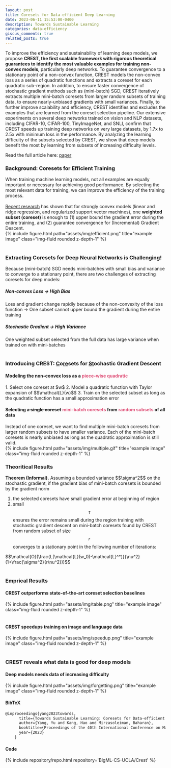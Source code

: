 ```yaml
---
layout: post
title: Coresets for Data-efficient Deep Learning
date: 2023-06-11 15:53:00-0400
description: Towards Sustainable Learning
categories: data-efficiency
giscus_comments: true
related_posts: true
---
```



To improve the efficiency and sustainability of learning deep models, we propose <b>CREST, the first scalable framework with rigorous theoretical guarantees to identify the most valuable examples for training non-convex models</b>, particularly deep networks. To guarantee convergence to a stationary point of a non-convex function, CREST models the non-convex loss as a series of quadratic functions and extracts a coreset for each quadratic sub-region. In addition, to ensure faster convergence of stochastic gradient methods such as (mini-batch) SGD, CREST iteratively extracts multiple mini-batch coresets from larger random subsets of training data, to ensure nearly-unbiased gradients with small variances. Finally, to further improve scalability and efficiency, CREST identifies and excludes the examples that are learned from the coreset selection pipeline. Our extensive experiments on several deep networks trained on vision and NLP datasets, including CIFAR-10, CIFAR-100, TinyImageNet, and SNLI, confirm that CREST speeds up training deep networks on very large datasets, by 1.7x to 2.5x with minimum loss in the performance. By analyzing the learning difficulty of the subsets selected by CREST, we show that deep models benefit the most by learning from subsets of increasing difficulty levels.

Read the full article here: [paper](../../../assets/pdf/yang23sustainable.pdf)


<h3>Background: Coresets for Efficient Training</h3>
<div class="row mt-3">
    <div class="col-sm mt-3 mt-md-0">
        When training machine learning models, not all examples are equally important or necessary for achieving good performance. By selecting the most relevant data for training, we can improve the efficiency of the training process.<br /><br />
        <a href="../../../assets/pdf/mirzasoleiman20data.pdf">Recent research</a> has shown that for strongly convex models (linear and ridge regression, and regularized support vector machines), one <b>weighted subset (coreset)</b> is enough to (1) upper bound the gradient error during the entire training, and (2) guarantee convergence for (Incremental) Gradient Descent.
    </div>
    <div class="col-sm mt-3 mt-md-0">
        {% include figure.html path="assets/img/efficient.png" title="example image" class="img-fluid rounded z-depth-1" %}
    </div>
</div>

<br>

<h3>Extracting Coresets for Deep Neural Networks is Challenging!</h3>
Because (mini-batch) SGD needs mini-batches with small bias and variance to converge to a stationary point, there are two challenges of extracting coresets for deep models:

<div class="row mt-3">
    <div class="col-sm mt-3 mt-md-0">
            <h5><b>Non-convex Loss</b> &rarr; <b>High Bias</b></h5>
            Loss and gradient change rapidly because of the non-convexity of the loss function → One subset cannot upper bound the gradient during the entire training
    </div>
    <div class="col-sm mt-3 mt-md-0">
        <h5><b>Stochastic Gradient</b> &rarr; <b>High Variance</b></h5>
        One weighted subset selected from the full data has large variance when trained on with mini-batches
    </div>
</div>

<br>

<h3>Introducing CREST: <ins>C</ins>o<ins>re</ins>sets for <ins>St</ins>ochastic Gradient Descent</h3>
<h4>Modeling the non-convex loss as a <span style="color:#DF5279">piece-wise quadratic</span></h4>
1. Select one coreset at $w$
2. Model a quadratic function with Taylor expansion of $$\mathcal{L}(w)$$
3. Train on the selected subset as long as the quadratic function has a small approximation error

<h4>Selecting <s>a single coreset</s> <span style="color:#DF5279">mini-batch coresets</span> from <span style="color:#DF5279">random subsets</span> of all data</h4>
<div class="row mt-3">
    <div class="col-sm mt-3 mt-md-0">
        Instead of one coreset, we want to find multiple mini-batch coresets from larger random subsets to have smaller variance.
        Each of the mini-batch coresets is nearly unbiased as long as the quadratic approximation is still valid.
    </div>
    <div class="col-sm mt-3 mt-md-0">
        {% include figure.html path="assets/img/multiple.gif" title="example image" class="img-fluid rounded z-depth-1" %}
    </div>
</div>

<h3> Theoritical Results </h3>
<b>Theorem (Informal).</b> Assuming a bounded variance $$\sigma^2$$ on the stochastic gradient, if the gradient bias of mini-batch coresets is bounded by the gradient norm

1. the selected coresets have small gradient error at beginning of region 
2. small $$\tau$$ ensures the error remains small during the region 
training with stochastic gradient descent on mini-batch coresets found by CREST from random subset of size $$r$$ converges to a stationary point in the following number of iterations:
<div class="row justify-content-sm-center">
    $$\mathcal{O}(\frac{L(\mathcal{L}(w_0)-\mathcal{L}^*)}{\nu^2}(1+\frac{\sigma^2}{r\nu^2}))$$
</div>
<br />

<h3>Emprical Results</h3>
<h4>CREST outperforms state-of-the-art coreset selection baselines</h4>
<div class="row">
    <div class="col-sm mt-3 mt-md-0">
        {% include figure.html path="assets/img/table.png" title="example image" class="img-fluid rounded z-depth-1" %}
    </div>
</div>
<br />

<h4>CREST speedups training on image and language data</h4>
<div class="row">
    <div class="col-sm mt-3 mt-md-0">
        {% include figure.html path="assets/img/speedup.png" title="example image" class="img-fluid rounded z-depth-1" %}
    </div>
</div>
<br />

<h3>CREST reveals what data is good for deep models</h3>

<h4>Deep models needs data of increasing difficulty</h4>

<div class="row justify-content-sm-center">
    {% include figure.html path="assets/img/forgetting.png" title="example image" class="img-fluid rounded z-depth-1" %}
</div>

<h4> BibTeX </h4>

```html
@inproceedings{yang2023towards,
      title={Towards Sustainable Learning: Coresets for Data-efficient Deep Learning},
      author={Yang, Yu and Kang, Hao and Mirzasoleiman, Baharan},
      booktitle={Proceedings of the 40th International Conference on Machine Learning},
      year={2023}
    }
```     

<h4> Code </h4>
<div class="repositories d-flex flex-wrap flex-md-row flex-column justify-content-between align-items-center">
  {% include repository/repo.html repository='BigML-CS-UCLA/Crest' %}
</div>

